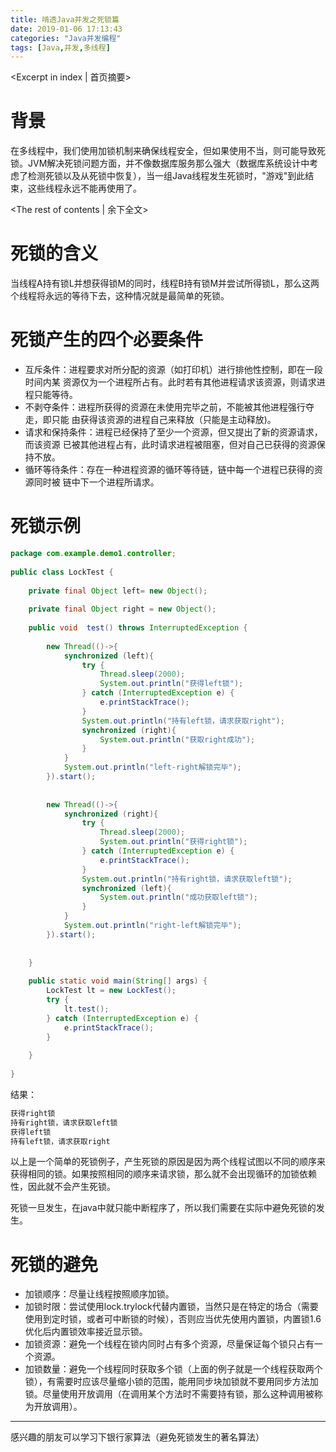 ```yaml
---
title: 啃透Java并发之死锁篇
date: 2019-01-06 17:13:43
categories: "Java并发编程"
tags: [Java,并发,多线程]
---
```


<Excerpt in index | 首页摘要> 

# 背景

​	在多线程中，我们使用加锁机制来确保线程安全，但如果使用不当，则可能导致死锁。JVM解决死锁问题方面，并不像数据库服务那么强大（数据库系统设计中考虑了检测死锁以及从死锁中恢复），当一组Java线程发生死锁时，"游戏"到此结束，这些线程永远不能再使用了。

<!-- more -->
<The rest of contents | 余下全文>

# 死锁的含义

​	当线程A持有锁L并想获得锁M的同时，线程B持有锁M并尝试所得锁L，那么这两个线程将永远的等待下去，这种情况就是最简单的死锁。

# 死锁产生的四个必要条件

* 互斥条件：进程要求对所分配的资源（如打印机）进行排他性控制，即在一段时间内某 资源仅为一个进程所占有。此时若有其他进程请求该资源，则请求进程只能等待。
* 不剥夺条件：进程所获得的资源在未使用完毕之前，不能被其他进程强行夺走，即只能 由获得该资源的进程自己来释放（只能是主动释放)。
* 请求和保持条件：进程已经保持了至少一个资源，但又提出了新的资源请求，而该资源 已被其他进程占有，此时请求进程被阻塞，但对自己已获得的资源保持不放。
* 循环等待条件：存在一种进程资源的循环等待链，链中每一个进程已获得的资源同时被 链中下一个进程所请求。

# 死锁示例

```java
package com.example.demo1.controller;
 
public class LockTest {
 
    private final Object left= new Object();
 
    private final Object right = new Object();
 
    public void  test() throws InterruptedException {
 
        new Thread(()->{
            synchronized (left){
                try {
                    Thread.sleep(2000);
                    System.out.println("获得left锁");
                } catch (InterruptedException e) {
                    e.printStackTrace();
                }
                System.out.println("持有left锁，请求获取right");
                synchronized (right){
                    System.out.println("获取right成功");
                }
            }
            System.out.println("left-right解锁完毕");
        }).start();
 
 
        new Thread(()->{
            synchronized (right){
                try {
                    Thread.sleep(2000);
                    System.out.println("获得right锁");
                } catch (InterruptedException e) {
                    e.printStackTrace();
                }
                System.out.println("持有right锁，请求获取left锁");
                synchronized (left){
                    System.out.println("成功获取left锁");
                }
            }
            System.out.println("right-left解锁完毕");
        }).start();
 
 
    }
 
    public static void main(String[] args) {
        LockTest lt = new LockTest();
        try {
            lt.test();
        } catch (InterruptedException e) {
            e.printStackTrace();
        }
 
    }
 
}
```

结果：

```   java
获得right锁
持有right锁，请求获取left锁
获得left锁
持有left锁，请求获取right
```

以上是一个简单的死锁例子，产生死锁的原因是因为两个线程试图以不同的顺序来获得相同的锁。如果按照相同的顺序来请求锁，那么就不会出现循环的加锁依赖性，因此就不会产生死锁。

死锁一旦发生，在java中就只能中断程序了，所以我们需要在实际中避免死锁的发生。

# 死锁的避免

* 加锁顺序：尽量让线程按照顺序加锁。
* 加锁时限：尝试使用lock.trylock代替内置锁，当然只是在特定的场合（需要使用到定时锁，或者可中断锁的时候），否则应当优先使用内置锁，内置锁1.6优化后内置锁效率接近显示锁。
* 加锁资源：避免一个线程在锁内同时占有多个资源，尽量保证每个锁只占有一个资源。
* 加锁数量：避免一个线程同时获取多个锁（上面的例子就是一个线程获取两个锁），有需要时应该尽量缩小锁的范围，能用同步块加锁就不要用同步方法加锁。尽量使用开放调用（在调用某个方法时不需要持有锁，那么这种调用被称为开放调用）。

------

感兴趣的朋友可以学习下银行家算法（避免死锁发生的著名算法）
